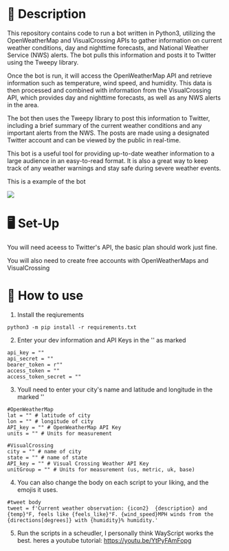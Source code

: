 # 📝 Description
This repository contains code to run a bot written in Python3, utilizing the OpenWeatherMap and VisualCrossing APIs to gather information on current weather conditions, day and nighttime forecasts, and National Weather Service (NWS) alerts. The bot pulls this information and posts it to Twitter using the Tweepy library.

Once the bot is run, it will access the OpenWeatherMap API and retrieve information such as temperature, wind speed, and humidity. This data is then processed and combined with information from the VisualCrossing API, which provides day and nighttime forecasts, as well as any NWS alerts in the area.

The bot then uses the Tweepy library to post this information to Twitter, including a brief summary of the current weather conditions and any important alerts from the NWS. The posts are made using a designated Twitter account and can be viewed by the public in real-time.

This bot is a useful tool for providing up-to-date weather information to a large audience in an easy-to-read format. It is also a great way to keep track of any weather warnings and stay safe during severe weather events.

This is a example of the bot

<a href = "https://twitter.com/OUWEATHERBOT"> <img src="https://img.shields.io/twitter/url?label=OUWEATHERBOT&style=social&url=https%3A%2F%2Ftwitter.com%2FOUWEATHERBOT"/> </a>


# 🖥️ Set-Up 

You will need aceess to Twitter's API, the basic plan should work just fine.

You will also need to create free accounts with OpenWeatherMaps and VisualCrossing


# 🐤 How to use

1. Install the reqiurements
```
python3 -m pip install -r requirements.txt
```
2. Enter your dev information and API Keys in the '' as marked
```
api_key = ""
api_secret = ""
bearer_token = r""
access_token = ""
access_token_secret = ""
```
3. Youll need to enter your city's name and latitude and longitude in the marked '' 
```
#OpenWeatherMap
lat = "" # latitude of city
lon = "" # longitude of city
API_key = "" # OpenWeatherMap API Key
units = "" # Units for measurement

#VisualCrossing
city = "" # name of city
state = "" # name of state
API_key = "" # Visual Crossing Weather API Key
unitGroup = "" # Units for measurement (us, metric, uk, base)
```
4. You can also change the body on each script to your liking, and the emojis it uses. 

```
#tweet body
tweet = f'Current weather observation: {icon2}  {description} and {temp}°F, feels like {feels_like}°F. {wind_speed}MPH winds from the {directions[degrees]} with {humidity}% humidity.'
```
5. Run the scripts in a scheudler, I personally think WayScript works the best. heres a youtube tutorial:
https://youtu.be/YtPyFAmFopg
